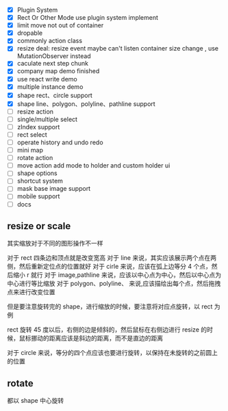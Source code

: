 - [x] Plugin System
- [x] Rect Or Other Mode use plugin system implement
- [x] limit move not out of container
- [x] dropable
- [x] commonly action class
- [x] resize deal: resize event maybe can't listen container size change , use MutationObserver instead
- [x] caculate next step chunk
- [x] company map demo finished
- [x] use react write demo
- [x] multiple instance demo
- [x] shape rect、circle support
- [x] shape line、polygon、polyline、pathline support
- [ ] resize action
- [ ] single/multiple select
- [ ] zIndex support
- [ ] rect select
- [ ] operate history and undo redo
- [ ] mini map
- [ ] rotate action
- [ ] move action add mode to holder and custom holder ui
- [ ] shape options
- [ ] shortcut system
- [ ] mask base image support
- [ ] mobile support
- [ ] docs

## resize or scale

其实缩放对于不同的图形操作不一样

对于 rect 四条边和顶点就是改变宽高
对于 line 来说，其实应该展示两个点在两侧，然后重新定位点的位置就好
对于 cirle 来说，应该在弧上边等分 4 个点，然后缩小 r 就行
对于 image,pathline 来说，应该以中心点为中心，然后以中心点为中心进行等比缩放
对于 polygon、polyline、 来说,应该描绘出每个点，然后拖拽点来进行改变位置

但是要注意旋转完的 shape，进行缩放的时候，要注意将对应点旋转，以 rect 为例

rect 旋转 45 度以后，右侧的边是倾斜的，然后鼠标在右侧边进行 resize 的时候，鼠标挪动的距离应该是斜边的距离，而不是直边的距离

对于 circle 来说，等分的四个点应该也要进行旋转，以保持在未旋转的之前圆上的位置

## rotate

都以 shape 中心旋转
